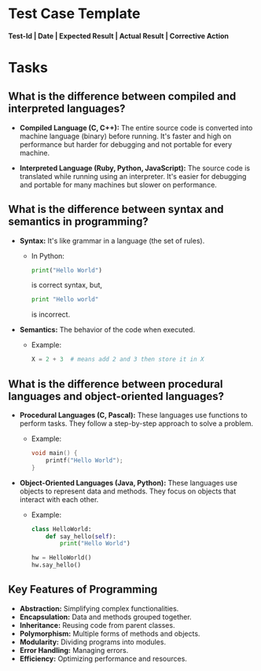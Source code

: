 # Test Case Template

#### Test-Id | Date | Expected Result | Actual Result | Corrective Action


# Tasks

## What is the difference between compiled and interpreted languages?

- **Compiled Language (C, C++):** The entire source code is converted into machine language (binary) before running. It's faster and high on performance but harder for debugging and not portable for every machine.

- **Interpreted Language (Ruby, Python, JavaScript):** The source code is translated while running using an interpreter. It's easier for debugging and portable for many machines but slower on performance.

## What is the difference between syntax and semantics in programming?

- **Syntax:** It's like grammar in a language (the set of rules). 
    - In Python:
        ```python
        print("Hello World")
        ```
        is correct syntax, but,
        ```python
        print "Hello world"
        ```
        is incorrect.

- **Semantics:** The behavior of the code when executed.
    - Example:
        ```python
        X = 2 + 3  # means add 2 and 3 then store it in X
        ```

## What is the difference between procedural languages and object-oriented languages?

- **Procedural Languages (C, Pascal):** These languages use functions to perform tasks. They follow a step-by-step approach to solve a problem.    
    - Example:
        ```c
        void main() {
            printf("Hello World");
        }
        ```

- **Object-Oriented Languages (Java, Python):** These languages use objects to represent data and methods. They focus on objects that interact with each other.   
    - Example:
        ```python
        class HelloWorld:
            def say_hello(self):
                print("Hello World")

        hw = HelloWorld()
        hw.say_hello()
        ```

## Key Features of Programming

- **Abstraction:** Simplifying complex functionalities.
- **Encapsulation:** Data and methods grouped together.
- **Inheritance:** Reusing code from parent classes.
- **Polymorphism:** Multiple forms of methods and objects.
- **Modularity:** Dividing programs into modules.
- **Error Handling:** Managing errors.
- **Efficiency:** Optimizing performance and resources.
